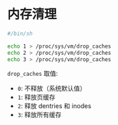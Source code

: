 # 内存清理

```bash
#/bin/sh

echo 1 > /proc/sys/vm/drop_caches
echo 2 > /proc/sys/vm/drop_caches
echo 3 > /proc/sys/vm/drop_caches
```

```drop_caches``` 取值:

- ```0```: 不释放（系统默认值）
- ```1```: 释放页缓存
- ```2```: 释放 dentries 和 inodes
- ```3```: 释放所有缓存
